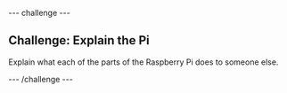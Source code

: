--- challenge ---
## Challenge: Explain the Pi

Explain what each of the parts of the Raspberry Pi does to someone else.

--- /challenge ---
